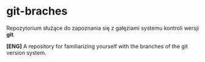 # git-braches

Repozytorium służące do zapoznania się z gałęziami systemu kontroli wersji __git__.


**[ENG]** 
A repository for familiarizing yourself with the branches of the git version system.